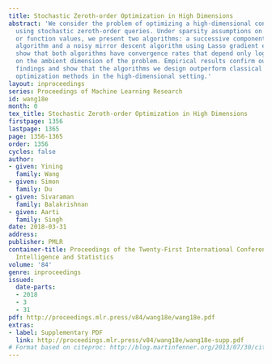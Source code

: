 ```yaml
---
title: Stochastic Zeroth-order Optimization in High Dimensions
abstract: 'We consider the problem of optimizing a high-dimensional convex function
  using stochastic zeroth-order queries. Under sparsity assumptions on the gradients
  or function values, we present two algorithms: a successive component/feature selection
  algorithm and a noisy mirror descent algorithm using Lasso gradient estimates, and
  show that both algorithms have convergence rates that depend only logarithmically
  on the ambient dimension of the problem. Empirical results confirm our theoretical
  findings and show that the algorithms we design outperform classical zeroth-order
  optimization methods in the high-dimensional setting.'
layout: inproceedings
series: Proceedings of Machine Learning Research
id: wang18e
month: 0
tex_title: Stochastic Zeroth-order Optimization in High Dimensions
firstpage: 1356
lastpage: 1365
page: 1356-1365
order: 1356
cycles: false
author:
- given: Yining
  family: Wang
- given: Simon
  family: Du
- given: Sivaraman
  family: Balakrishnan
- given: Aarti
  family: Singh
date: 2018-03-31
address: 
publisher: PMLR
container-title: Proceedings of the Twenty-First International Conference on Artificial
  Intelligence and Statistics
volume: '84'
genre: inproceedings
issued:
  date-parts:
  - 2018
  - 3
  - 31
pdf: http://proceedings.mlr.press/v84/wang18e/wang18e.pdf
extras:
- label: Supplementary PDF
  link: http://proceedings.mlr.press/v84/wang18e/wang18e-supp.pdf
# Format based on citeproc: http://blog.martinfenner.org/2013/07/30/citeproc-yaml-for-bibliographies/
---
```

